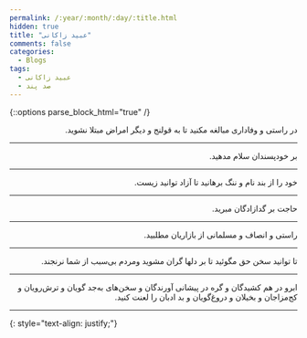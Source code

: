 ```yaml
---
permalink: /:year/:month/:day/:title.html
hidden: true
title: "عبید زاکانی"
comments: false
categories:
  - Blogs
tags:
  - عبید زاکانی
  - صد پند
---
```


{::options parse_block_html="true" /}
<div dir='rtl' align='right'>
در راستی و وفاداری مبالغه مكنيد تا به قولنج و ديگر امراض مبتلا نشويد.

---

بر خودپسندان سلام مدهيد.

---

خود را از بند نام و ننگ برهانيد تا آزاد توانيد زيست.

---

حاجت بر گدازادگان مبريد.

---

راستی و انصاف و مسلمانی از بازاريان مطلبيد.

---

تا توانيد سخن حق مگوئيد تا بر دلها گران مشويد ومردم بی‌سبب از شما نرنجند.

---

ابرو در هم كشيدگان و گره در پيشانی آورندگان و سخن‌های به‌جد گويان و ترش‌رويان و كج‌مزاجان و بخيلان و دروغ‌گويان و بد ادبان را لعنت كنيد.

---

</div>
{: style="text-align: justify;"}